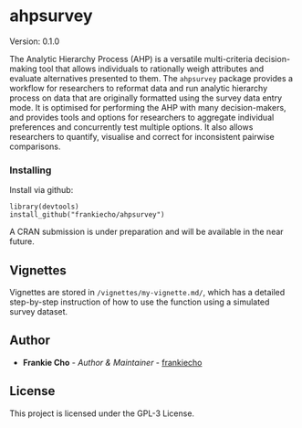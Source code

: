 # ahpsurvey

Version: 0.1.0

The Analytic Hierarchy Process (AHP) is a versatile multi-criteria decision-making tool that allows individuals to rationally weigh attributes and evaluate alternatives presented to them.    The ``ahpsurvey`` package provides a workflow for researchers to reformat data and run analytic hierarchy process on data that are originally formatted using the survey data entry mode. It is optimised for performing the AHP with many decision-makers, and provides tools and options for researchers to aggregate individual preferences and concurrently test multiple options. It also allows researchers to quantify, visualise and correct for inconsistent pairwise comparisons.

### Installing

Install via github:

```
library(devtools)
install_github("frankiecho/ahpsurvey")
```

A CRAN submission is under preparation and will be available in the near future.

## Vignettes

Vignettes are stored in `/vignettes/my-vignette.md/`, which has a detailed step-by-step instruction of how to use the function using a simulated survey dataset.

## Author

* **Frankie Cho** - *Author & Maintainer* - [frankiecho](https://github.com/frankiecho)

## License

This project is licensed under the GPL-3 License.
